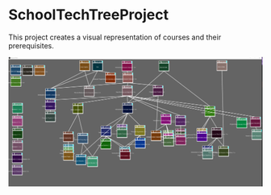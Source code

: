 # SchoolTechTreeProject
This project creates a visual representation of courses and their prerequisites.

![Example output](./assets/example.png)
